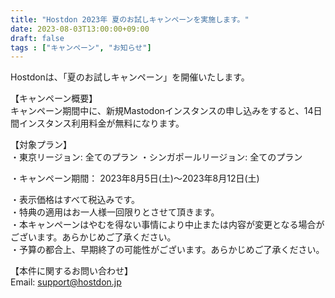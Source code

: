 ```yaml
---
title: "Hostdon 2023年 夏のお試しキャンペーンを実施します。"
date: 2023-08-03T13:00:00+09:00
draft: false
tags : ["キャンペーン", "お知らせ"]
---
```


Hostdonは、「夏のお試しキャンペーン」を開催いたします。  
  
【キャンペーン概要】    
キャンペーン期間中に、新規Mastodonインスタンスの申し込みをすると、14日間インスタンス利用料金が無料になります。  
  
【対象プラン】  
・東京リージョン:  全てのプラン
・シンガポールリージョン:  全てのプラン
  
・キャンペーン期間： 2023年8月5日(土)～2023年8月12日(土)  
  
・表示価格はすべて税込みです。  
・特典の適用はお一人様一回限りとさせて頂きます。  
・本キャンペーンはやむを得ない事情により中止または内容が変更となる場合がございます。あらかじめご了承ください。  
・予算の都合上、早期終了の可能性がございます。あらかじめご了承ください。  
  
【本件に関するお問い合わせ】  
Email: support@hostdon.jp